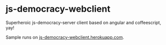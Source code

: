 js-democracy-webclient
======================

Superheroic js-democracy-server client based on angular and coffeescript, yay!

Sample runs on [js-democracy-webclient.herokuapp.com](http://js-democracy-webclient.herokuapp.com/).
